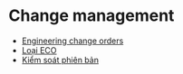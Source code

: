 # Change management

* [Engineering change orders](applications/inventory_and_mrp/plm/manage_changes/engineering_change_orders.md)
* [Loại ECO](applications/inventory_and_mrp/plm/manage_changes/eco_type.md)
* [Kiểm soát phiên bản](applications/inventory_and_mrp/plm/manage_changes/version_control.md)
